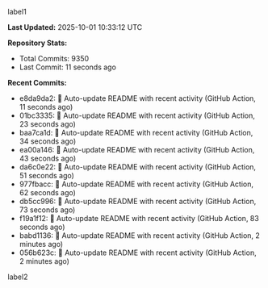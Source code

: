
label1 
<!-- ACTIVITY_START -->
**Last Updated:** 2025-10-01 10:33:12 UTC

**Repository Stats:**
- Total Commits: 9350
- Last Commit: 11 seconds ago

**Recent Commits:**
- e8da9da2: 🤖 Auto-update README with recent activity (GitHub Action, 11 seconds ago)
- 01bc3335: 🤖 Auto-update README with recent activity (GitHub Action, 23 seconds ago)
- baa7ca1d: 🤖 Auto-update README with recent activity (GitHub Action, 34 seconds ago)
- ea00a146: 🤖 Auto-update README with recent activity (GitHub Action, 43 seconds ago)
- da6c0e22: 🤖 Auto-update README with recent activity (GitHub Action, 51 seconds ago)
- 977fbacc: 🤖 Auto-update README with recent activity (GitHub Action, 62 seconds ago)
- db5cc996: 🤖 Auto-update README with recent activity (GitHub Action, 73 seconds ago)
- f19a1f12: 🤖 Auto-update README with recent activity (GitHub Action, 83 seconds ago)
- babd1136: 🤖 Auto-update README with recent activity (GitHub Action, 2 minutes ago)
- 056b623c: 🤖 Auto-update README with recent activity (GitHub Action, 2 minutes ago)
<!-- ACTIVITY_END -->

label2

